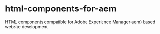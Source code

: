 # html-components-for-aem
HTML components compatible for Adobe Experience Manager(aem) based website development
